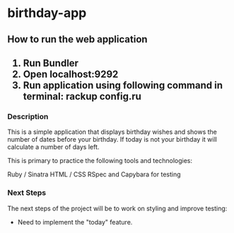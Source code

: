 # birthday-app

<h2> How to run the web application <h2>

1. Run Bundler
2. Open localhost:9292
3. Run application using following command in terminal:
   rackup config.ru

<h3> Description </h3> 

This is a simple application that displays birthday wishes and shows the number of dates before your birthday. If today is not your birthday it will calculate a number of days left.

This is primary to practice the following tools and technologies:

Ruby / Sinatra
HTML / CSS
RSpec and Capybara for testing
   
<h3> Next Steps </h3>
   
The next steps of the project will be to work on styling and improve testing:
   
   - Need to implement the "today" feature. 
